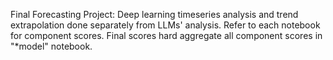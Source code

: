Final Forecasting Project:
Deep learning timeseries analysis and trend extrapolation done separately from LLMs' analysis. Refer to each notebook for component scores. 
Final scores hard aggregate all component scores in "*model" notebook. 
